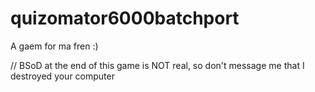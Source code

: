 # quizomator6000batchport
A gaem for ma fren :)

// BSoD at the end of this game is NOT real, so don't message me that I destroyed your computer
